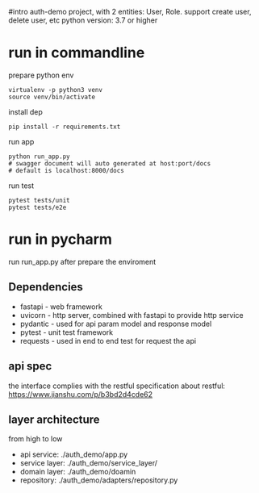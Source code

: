#intro 
auth-demo project, with 2 entities: User, Role. support create user, delete user, etc
python version: 3.7 or higher

# run in commandline

prepare python env

```
virtualenv -p python3 venv
source venv/bin/activate
```

install dep
```
pip install -r requirements.txt
```
run app
```
python run_app.py
# swagger document will auto generated at host:port/docs
# default is localhost:8000/docs
```

run test
```
pytest tests/unit
pytest tests/e2e
```

# run in pycharm
run run_app.py after prepare the enviroment


## Dependencies
* fastapi - web framework
* uvicorn - http server, combined with fastapi to provide http service
* pydantic - used for api param model and response model
* pytest - unit test framework
* requests - used in end to end test for request the api

## api spec
the interface complies with the restful specification
about restful: https://www.jianshu.com/p/b3bd2d4cde62

## layer architecture
from high to low
* api service: ./auth_demo/app.py
* service layer: ./auth_demo/service_layer/
* domain layer: ./auth_demo/doamin
* repository: ./auth_demo/adapters/repository.py
